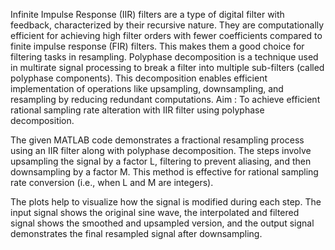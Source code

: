 Infinite Impulse Response (IIR) filters are a type of digital filter with feedback, characterized by their recursive nature. They are computationally efficient for achieving high filter orders with fewer coefficients compared to finite impulse response (FIR) filters. This makes them a good choice for filtering tasks in resampling.
Polyphase decomposition is a technique used in multirate signal processing to break a filter into multiple sub-filters (called polyphase components). This decomposition enables efficient implementation of operations like upsampling, downsampling, and resampling by reducing redundant computations.
Aim : To achieve efficient rational sampling rate alteration with IIR filter using polyphase decomposition. 

The given MATLAB code demonstrates a fractional resampling process using an IIR filter along with polyphase decomposition. The steps involve upsampling the signal by a factor L, filtering to prevent aliasing, and then downsampling by a factor M. This method is effective for rational sampling rate conversion (i.e., when L and M are integers).

The plots help to visualize how the signal is modified during each step. The input signal shows the original sine wave, the interpolated and filtered signal shows the smoothed and upsampled version, and the output signal demonstrates the final resampled signal after downsampling.

